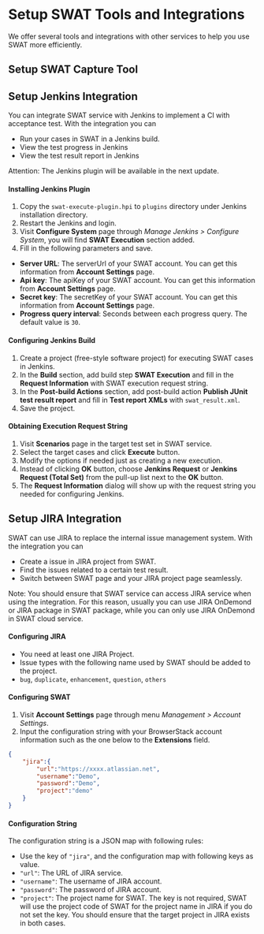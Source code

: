 Setup SWAT Tools and Integrations
===

We offer several tools and integrations with other services to help you use SWAT more efficiently.

Setup SWAT Capture Tool
---

Setup Jenkins Integration
---

You can integrate SWAT service with Jenkins to implement a CI with acceptance test. With the integration you can

* Run your cases in SWAT in a Jenkins build.
* View the test progress in Jenkins
* View the test result report in Jenkins

Attention: The Jenkins plugin will be available in the next update.

#### Installing Jenkins Plugin

1. Copy the `swat-execute-plugin.hpi` to `plugins` directory under Jenkins installation directory.
2. Restart the Jenkins and login.
3. Visit **Configure System** page through *Manage Jenkins > Configure System*, you will find **SWAT Execution** section added.
4. Fill in the following parameters and save.
 * **Server URL**: The serverUrl of your SWAT account. You can get this information from **Account Settings** page.
 * **Api key**: The apiKey of your SWAT account. You can get this information from **Account Settings** page.
 * **Secret key**: The secretKey of your SWAT account. You can get this information from **Account Settings** page.
 * **Progress query interval**: Seconds between each progress query. The default value is `30`.

#### Configuring Jenkins Build

1. Create a project (free-style software project) for executing SWAT cases in Jenkins.
2. In the **Build** section, add build step **SWAT Execution** and fill in the **Request Information** with SWAT execution request string.
3. In the **Post-build Actions** section, add post-build action **Publish JUnit test result report** and fill in **Test report XMLs** with `swat_result.xml`.
4. Save the project.

#### Obtaining Execution Request String

1. Visit **Scenarios** page in the target test set in SWAT service.
2. Select the target cases and click **Execute** button.
3. Modify the options if needed just as creating a new execution.
4. Instead of clicking **OK** button, choose **Jenkins Request** or **Jenkins Request (Total Set)** from the pull-up list next to the **OK** button.
5. The **Request Information** dialog will show up with the request string you needed for configuring Jenkins.

Setup JIRA Integration
---

SWAT can use JIRA to replace the internal issue management system. With the integration you can

* Create a issue in JIRA project from SWAT.
* Find the issues related to a certain test result.
* Switch between SWAT page and your JIRA project page seamlessly.

Note: You should ensure that SWAT service can access JIRA service when using the integration. For this reason, usually you can use JIRA OnDemond or JIRA package in SWAT package, while you can only use JIRA OnDemond in SWAT cloud service.

#### Configuring JIRA

* You need at least one JIRA Project.
* Issue types with the following name used by SWAT should be added to the project.
 * `bug`, `duplicate`, `enhancement`, `question`, `others`

#### Configuring SWAT

1. Visit **Account Settings** page through menu *Management > Account Settings*.
2. Input the configuration string with your BrowserStack account information such as the one below to the **Extensions** field. 
```json
{
	"jira":{
		"url":"https://xxxx.atlassian.net", 
		"username":"Demo", 
		"password":"Demo", 
		"project":"demo"
	}
}
```

#### Configuration String

The configuration string is a JSON map with following rules:

* Use the key of `"jira"`, and the configuration map with following keys as value.
 * `"url"`: The URL of JIRA service.
 * `"username"`: The username of JIRA account.
 * `"password"`: The password of JIRA account.
 * `"project"`: The project name for SWAT. The key is not required, SWAT will use the project code of SWAT for the project name in JIRA if you do not set the key. You should ensure that the target project in JIRA exists in both cases.
 